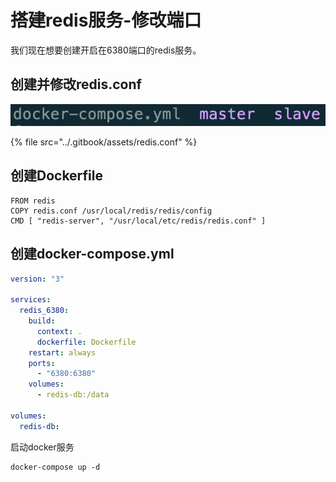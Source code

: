 # 搭建redis服务-修改端口

我们现在想要创建开启在6380端口的redis服务。

## 创建并修改redis.conf

![](../.gitbook/assets/image%20%283%29.png)

{% file src="../.gitbook/assets/redis.conf" %}

## 创建Dockerfile

```text
FROM redis 
COPY redis.conf /usr/local/redis/redis/config
CMD [ "redis-server", "/usr/local/etc/redis/redis.conf" ]
```

## 创建docker-compose.yml

```yaml
version: "3"

services:
  redis_6380:
    build: 
      context: .
      dockerfile: Dockerfile
    restart: always
    ports:
      - "6380:6380"
    volumes:
      - redis-db:/data

volumes:
  redis-db:
```

启动docker服务

```text
docker-compose up -d
```

